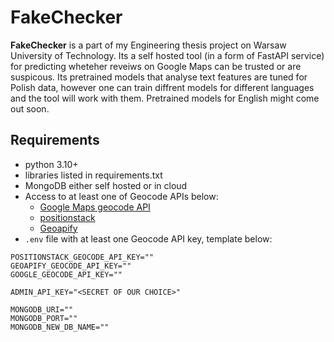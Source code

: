 # **FakeChecker**
**FakeChecker** is a part of my Engineering thesis project on Warsaw University of Technology. Its a self hosted tool (in a form of FastAPI service) for predicting wheteher reveiws on Google Maps can be trusted or are suspicous. Its pretrained models that analyse text features are tuned for Polish data, however one can train diffrent models for different languages and the tool will work with them. Pretrained models for English might come out soon.

## Requirements
- python 3.10+
- libraries listed in requirements.txt
- MongoDB either self hosted or in cloud
- Access to at least one of Geocode APIs below:
  - [Google Maps geocode API](https://developers.google.com/maps/documentation/geocoding/overview)
  - [positionstack](https://positionstack.com/)
  - [Geoapify](https://www.geoapify.com/geocoding-api)
- `.env` file with at least one Geocode API key, template below:
```
POSITIONSTACK_GEOCODE_API_KEY=""
GEOAPIFY_GEOCODE_API_KEY=""
GOOGLE_GEOCODE_API_KEY=""

ADMIN_API_KEY="<SECRET OF OUR CHOICE>"

MONGODB_URI=""
MONGODB_PORT=""
MONGODB_NEW_DB_NAME=""
```
